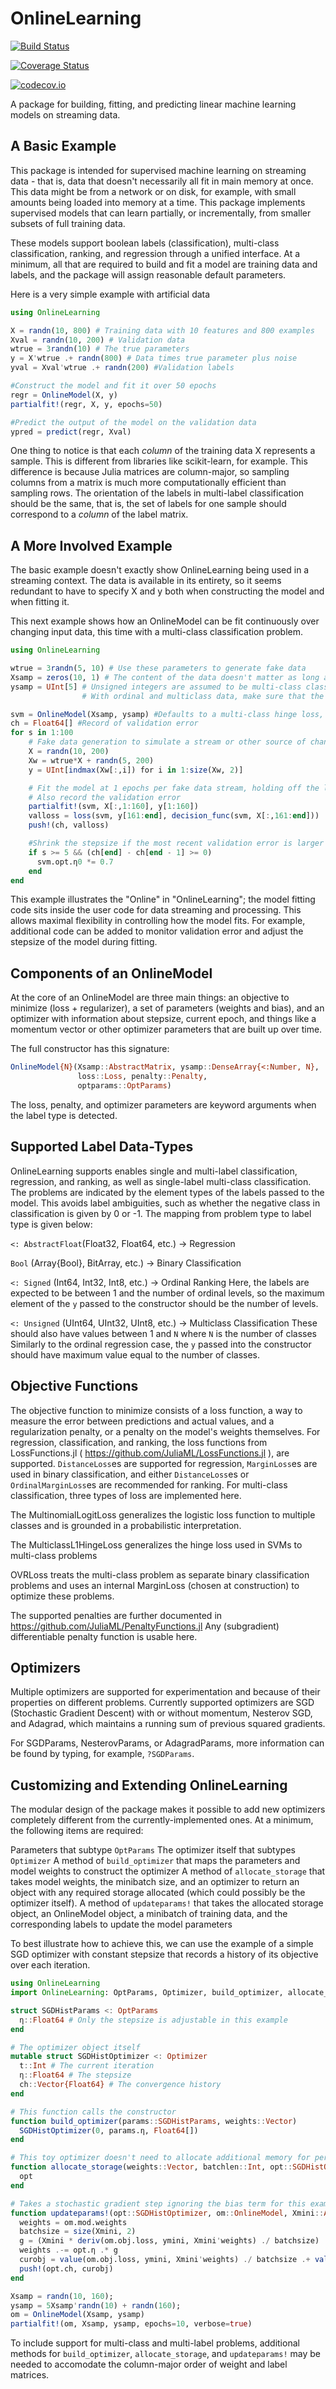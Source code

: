 # OnlineLearning

[![Build Status](https://travis-ci.org/mihirparadkar/OnlineLearning.jl.svg?branch=master)](https://travis-ci.org/mihirparadkar/OnlineLearning.jl)

[![Coverage Status](https://coveralls.io/repos/mihirparadkar/OnlineLearning.jl/badge.svg?branch=master&service=github)](https://coveralls.io/github/mihirparadkar/OnlineLearning.jl?branch=master)

[![codecov.io](http://codecov.io/github/mihirparadkar/OnlineLearning.jl/coverage.svg?branch=master)](http://codecov.io/github/mihirparadkar/OnlineLearning.jl?branch=master)

A package for building, fitting, and predicting linear machine learning models on streaming data.


## A Basic Example
This package is intended for supervised machine learning on streaming data - that is,
data that doesn't necessarily all fit in main memory at once. This data might be from
a network or on disk, for example, with small amounts being loaded into memory at a time.
This package implements supervised models that can learn partially, or incrementally, from
smaller subsets of full training data.

These models support boolean labels (classification), multi-class classification,
ranking, and regression through a unified interface. At a minimum, all that are required to
build and fit a model are training data and labels, and the package will assign reasonable
default parameters.

Here is a very simple example with artificial data
```julia
using OnlineLearning

X = randn(10, 800) # Training data with 10 features and 800 examples
Xval = randn(10, 200) # Validation data
wtrue = 3randn(10) # The true parameters
y = X'wtrue .+ randn(800) # Data times true parameter plus noise
yval = Xval'wtrue .+ randn(200) #Validation labels

#Construct the model and fit it over 50 epochs
regr = OnlineModel(X, y)
partialfit!(regr, X, y, epochs=50)

#Predict the output of the model on the validation data
ypred = predict(regr, Xval)
```

One thing to notice is that each *column* of the training data X represents a
sample. This is different from libraries like scikit-learn, for example. This difference
is because Julia matrices are column-major, so sampling columns from a matrix is
much more computationally efficient than sampling rows. The orientation of the labels
in multi-label classification should be the same, that is, the set of labels for one sample
should correspond to a *column* of the label matrix.

## A More Involved Example
The basic example doesn't exactly show OnlineLearning being used in a streaming context.
The data is available in its entirety, so it seems redundant to have to specify X and y
both when constructing the model and when fitting it.

This next example shows how an OnlineModel can be fit continuously over changing
input data, this time with a multi-class classification problem.
```julia
using OnlineLearning

wtrue = 3randn(5, 10) # Use these parameters to generate fake data
Xsamp = zeros(10, 1) # The content of the data doesn't matter as long as the number of columns is correct
ysamp = UInt[5] # Unsigned integers are assumed to be multi-class classification, while signed integers are ordinal
                # With ordinal and multiclass data, make sure that the maximum of the sample data is the number of classes

svm = OnlineModel(Xsamp, ysamp) #Defaults to a multi-class hinge loss, so a form of SVM
ch = Float64[] #Record of validation error
for s in 1:100
    # Fake data generation to simulate a stream or other source of changing data
    X = randn(10, 200)
    Xw = wtrue*X + randn(5, 200)
    y = UInt[indmax(Xw[:,i]) for i in 1:size(Xw, 2)]

    # Fit the model at 1 epochs per fake data stream, holding off the last 20% for validation
    # Also record the validation error
    partialfit!(svm, X[:,1:160], y[1:160])
    valloss = loss(svm, y[161:end], decision_func(svm, X[:,161:end]))
    push!(ch, valloss)

    #Shrink the stepsize if the most recent validation error is larger than the next-most recent
    if s >= 5 && (ch[end] - ch[end - 1] >= 0)
      svm.opt.η0 *= 0.7
    end
end
```
This example illustrates the "Online" in "OnlineLearning"; the model fitting code
sits inside the user code for data streaming and processing. This allows maximal
flexibility in controlling how the model fits. For example, additional code can be added
to monitor validation error and adjust the stepsize of the model during fitting.

## Components of an OnlineModel

At the core of an OnlineModel are three main things: an objective to minimize
(loss + regularizer), a set of parameters (weights and bias), and an optimizer
with information about stepsize, current epoch, and things like a momentum vector
or other optimizer parameters that are built up over time.

The full constructor has this signature:
```julia
OnlineModel{N}(Xsamp::AbstractMatrix, ysamp::DenseArray{<:Number, N},
               loss::Loss, penalty::Penalty,
               optparams::OptParams)
```
The loss, penalty, and optimizer parameters are keyword arguments when the label
type is detected.

## Supported Label Data-Types

OnlineLearning supports enables single and multi-label classification, regression,
and ranking, as well as single-label multi-class classification. The problems are
indicated by the element types of the labels passed to the model. This avoids label
ambiguities, such as whether the negative class in classification is given by 0 or -1.
The mapping from problem type to label type is given below:

`<: AbstractFloat`(Float32, Float64, etc.) -> Regression

`Bool` (Array{Bool}, BitArray, etc.) -> Binary Classification

`<: Signed` (Int64, Int32, Int8, etc.) -> Ordinal Ranking
Here, the labels are expected to be between 1 and the number of ordinal levels,
so the maximum element of the `y` passed to the constructor should be the number of levels.

`<: Unsigned` (UInt64, UInt32, UInt8, etc.) -> Multiclass Classification
These should also have values between 1 and `N` where `N` is the number of classes
Similarly to the ordinal regression case, the `y` passed into the constructor should
have maximum value equal to the number of classes.

## Objective Functions

The objective function to minimize consists of a loss function, a way to measure the
error between predictions and actual values, and a regularization penalty, or a
penalty on the model's weights themselves. For regression, classification, and ranking,
the loss functions from LossFunctions.jl ( https://github.com/JuliaML/LossFunctions.jl ),
are supported. `DistanceLoss`es are supported for regression, `MarginLoss`es are
used in binary classification, and either `DistanceLoss`es or `OrdinalMarginLoss`es
are recommended for ranking.
For multi-class classification, three types of loss are implemented here.

The MultinomialLogitLoss generalizes the logistic loss function to multiple classes and
is grounded in a probabilistic interpretation.

The MulticlassL1HingeLoss generalizes the hinge loss used in SVMs to multi-class problems

OVRLoss treats the multi-class problem as separate binary classification problems and
uses an internal MarginLoss (chosen at construction) to optimize these problems.

The supported penalties are further documented in https://github.com/JuliaML/PenaltyFunctions.jl
Any (subgradient) differentiable penalty function is usable here.

## Optimizers

Multiple optimizers are supported for experimentation and because of their properties
on different problems. Currently supported optimizers are SGD (Stochastic Gradient Descent)
with or without momentum, Nesterov SGD, and Adagrad, which maintains a running sum of previous
squared gradients.

For SGDParams, NesterovParams, or AdagradParams, more information can be found by typing, for example,
`?SGDParams`.

## Customizing and Extending OnlineLearning

The modular design of the package makes it possible to add new optimizers
completely different from the currently-implemented ones. At a minimum, the following items are required:

Parameters that subtype `OptParams`
The optimizer itself that subtypes `Optimizer`
A method of `build_optimizer` that maps the parameters and model weights to construct the optimizer
A method of `allocate_storage` that takes model weights, the minibatch size, and an optimizer to
return an object with any required storage allocated (which could possibly be the optimizer itself).
A method of `updateparams!` that takes the allocated storage object, an OnlineModel object, a minibatch
of training data, and the corresponding labels to update the model parameters


To best illustrate how to achieve this, we can use the example of a simple SGD optimizer
with constant stepsize that records a history of its objective over each iteration.

```julia
using OnlineLearning
import OnlineLearning: OptParams, Optimizer, build_optimizer, allocate_storage, updateparams!

struct SGDHistParams <: OptParams
  η::Float64 # Only the stepsize is adjustable in this example
end

# The optimizer object itself
mutable struct SGDHistOptimizer <: Optimizer
  t::Int # The current iteration
  η::Float64 # The stepsize
  ch::Vector{Float64} # The convergence history
end

# This function calls the constructor
function build_optimizer(params::SGDHistParams, weights::Vector)
  SGDHistOptimizer(0, params.η, Float64[])
end

# This toy optimizer doesn't need to allocate additional memory for performance
function allocate_storage(weights::Vector, batchlen::Int, opt::SGDHistOptimizer)
  opt
end

# Takes a stochastic gradient step ignoring the bias term for this example
function updateparams!(opt::SGDHistOptimizer, om::OnlineModel, Xmini::AbstractMatrix, ymini::Vector)
  weights = om.mod.weights
  batchsize = size(Xmini, 2)
  g = (Xmini * deriv(om.obj.loss, ymini, Xmini'weights) ./ batchsize) .+ grad(om.obj.penalty, weights)
  weights .-= opt.η .* g
  curobj = value(om.obj.loss, ymini, Xmini'weights) ./ batchsize .+ value(om.obj.penalty, weights)
  push!(opt.ch, curobj)
end

Xsamp = randn(10, 160);
ysamp = 5Xsamp'randn(10) + randn(160);
om = OnlineModel(Xsamp, ysamp)
partialfit!(om, Xsamp, ysamp, epochs=10, verbose=true)
```

To include support for multi-class and multi-label problems, additional methods for
`build_optimizer`, `allocate_storage`, and `updateparams!` may be needed to
accomodate the column-major order of weight and label matrices.

